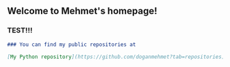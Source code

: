 ## Welcome to Mehmet's homepage!

### TEST!!!

```markdown
### You can find my public repositories at

[My Python repository](https://github.com/doganmehmet?tab=repositories)
